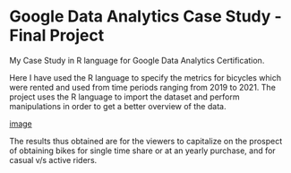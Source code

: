 # Google Data Analytics Case Study - Final Project

My Case Study in R language for Google Data Analytics Certification.

Here I have used the R language to specify the metrics for bicycles which were rented and used from time periods ranging from 2019 to 2021. The project uses the R language to import the dataset and perform manipulations in order to get a better overview of the data.

[image](firstgraph.png)

The results thus obtained are for the viewers to capitalize on the prospect of obtaining bikes for single time share or at an yearly purchase, and for casual v/s active riders.

